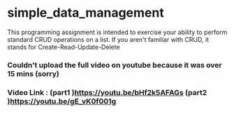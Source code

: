 # simple_data_management
This programming assignment is intended to exercise your ability to perform standard CRUD operations on a list. If you aren't familiar with CRUD, it stands for Create-Read-Update-Delete 

### Couldn't upload the full video on youtube because it was over 15 mins (sorry)
### Video Link : (part1 )https://youtu.be/bHf2k5AFAGs (part2 )https://youtu.be/gE_vK0f001g
